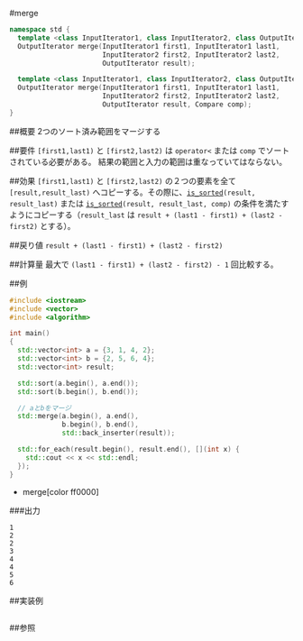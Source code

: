 #merge
```cpp
namespace std {
  template <class InputIterator1, class InputIterator2, class OutputIterator>
  OutputIterator merge(InputIterator1 first1, InputIterator1 last1,
                       InputIterator2 first2, InputIterator2 last2,
                       OutputIterator result);

  template <class InputIterator1, class InputIterator2, class OutputIterator, class Compare>
  OutputIterator merge(InputIterator1 first1, InputIterator1 last1,
                       InputIterator2 first2, InputIterator2 last2,
                       OutputIterator result, Compare comp);
}
```

##概要
2つのソート済み範囲をマージする


##要件
`[first1,last1)` と `[first2,last2)` は `operator<` または `comp` でソートされている必要がある。
結果の範囲と入力の範囲は重なっていてはならない。


##効果
`[first1,last1)` と `[first2,last2)` の２つの要素を全て `[result,result_last)` へコピーする。その際に、[`is_sorted`](/reference/algorithm/is_sorted.md)`(result, result_last)` または [`is_sorted`](/reference/algorithm/is_sorted.md)`(result, result_last, comp)` の条件を満たすようにコピーする（`result_last` は `result + (last1 - first1) + (last2 - first2)` とする）。


##戻り値
`result + (last1 - first1) + (last2 - first2)`


##計算量
最大で `(last1 - first1) + (last2 - first2) - 1` 回比較する。


##例
```cpp
#include <iostream>
#include <vector>
#include <algorithm>

int main()
{
  std::vector<int> a = {3, 1, 4, 2};
  std::vector<int> b = {2, 5, 6, 4};
  std::vector<int> result;

  std::sort(a.begin(), a.end());
  std::sort(b.begin(), b.end());

  // aとbをマージ
  std::merge(a.begin(), a.end(),
             b.begin(), b.end(),
             std::back_inserter(result));

  std::for_each(result.begin(), result.end(), [](int x) {
    std::cout << x << std::endl;
  });
}
```
* merge[color ff0000]

###出力
```
1
2
2
3
4
4
5
6
```

##実装例
```cpp
```

##参照

